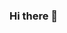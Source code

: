 ### Hi there 👋

<!--
**asmiii2806/asmiii2806** is a ✨ _special_ ✨ repository because its `README.md` (this file) appears on your GitHub profile.

Here are some ideas to get you started:

- 🔭 I’m currently working on ...Web Development
- 🌱 I’m currently learning ...Problem Solving
- 👯 I’m looking to collaborate on ...
- 🤔 I’m looking for help with ...
- 💬 Ask me about ...
- 📫 How to reach me: ...goelap02@gmail.com
- 😄 Pronouns: ...
- ⚡ Fun fact: ...
-->
